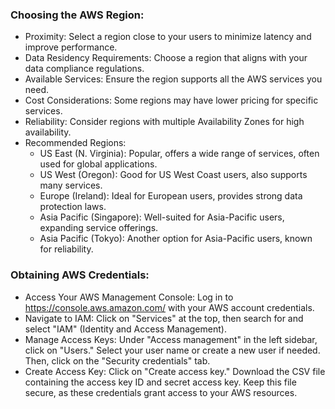 ### Choosing the AWS Region:

- Proximity: Select a region close to your users to minimize latency and improve performance.
- Data Residency Requirements: Choose a region that aligns with your data compliance regulations.
- Available Services: Ensure the region supports all the AWS services you need.
- Cost Considerations: Some regions may have lower pricing for specific services.
- Reliability: Consider regions with multiple Availability Zones for high availability.
- Recommended Regions:
    - US East (N. Virginia): Popular, offers a wide range of services, often used for global applications.
    - US West (Oregon): Good for US West Coast users, also supports many services.
    - Europe (Ireland): Ideal for European users, provides strong data protection laws.
    - Asia Pacific (Singapore): Well-suited for Asia-Pacific users, expanding service offerings.
    - Asia Pacific (Tokyo): Another option for Asia-Pacific users, known for reliability.


### Obtaining AWS Credentials:
- Access Your AWS Management Console: Log in to https://console.aws.amazon.com/ with your AWS account credentials.
- Navigate to IAM: Click on "Services" at the top, then search for and select "IAM" (Identity and Access Management).
- Manage Access Keys: Under "Access management" in the left sidebar, click on "Users." Select your user name or create a new user if needed. Then, click on the "Security credentials" tab.
- Create Access Key: Click on "Create access key." Download the CSV file containing the access key ID and secret access key. Keep this file secure, as these credentials grant access to your AWS resources.
